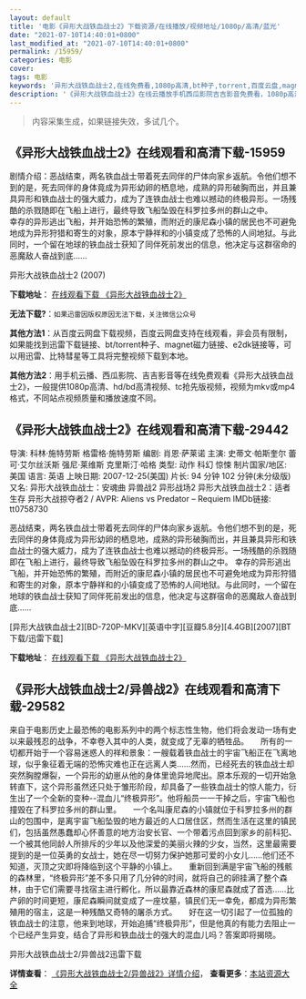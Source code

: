 ```yaml
---
layout: default
title: '电影《异形大战铁血战士2》下载资源/在线播放/视频地址/1080p/高清/蓝光'
date: "2021-07-10T14:40:01+0800"
last_modified_at: "2021-07-10T14:40:01+0800"
permalink: /15959/
categories: 电影
cover:
tags: 电影
keywords: '异形大战铁血战士2,在线免费看,1080p高清,bt种子,torrent,百度云盘,magnet,磁力链,迅雷下载资源'
description: '《异形大战铁血战士2》在线云播放手机西瓜影院吉吉影音免费看，1080p高清bd/hd未删减完整版和tc抢先枪版，mkv/mp4格式，附带bt/torrent种子、magnet/磁力链、百度云盘、网盘资源迅雷下载链接'
---
```


>内容采集生成，如果链接失效，多试几个。


## 《异形大战铁血战士2》在线观看和高清下载-15959

剧情介绍：恶战结束，两名铁血战士带着死去同伴的尸体向家乡返航。令他们想不到的是，死去同伴的身体竟成为异形幼卵的栖息地，成熟的异形破胸而出，并且兼具异形和铁血战士的强大威力，成为了连铁血战士也难以撼动的终极异形。一场残酷的杀戮随即在飞船上进行，最终导致飞船坠毁在科罗拉多州的群山之中。  　　幸存的异形逃出飞船，并开始恐怖的繁殖，而附近的康尼森小镇的居民也不可避免地成为异形狩猎和寄生的对象，原本宁静祥和的小镇变成了恐怖的人间地狱。与此同时，一个留在地球的铁血战士获知了同伴死前发出的信息，他决定与这群宿命的恶魔敌人奋战到底……


异形大战铁血战士2 (2007)

**下载地址**： [在线观看下载 《异形大战铁血战士2》](https://www.btbtdy.me/btdy/dy4314.html) 


**无法下载?**：`如果迅雷因版权原因无法下载，关注微信公众号 `

**其他方法1**：从百度云网盘下载视频，百度云网盘支持在线观看，非会员有限制，如果能找到迅雷下载链接、bt/torrent种子、magnet磁力链接、e2dk链接等，可以用迅雷、比特彗星等工具将完整视频下载到本地。

**其他方法2**：用手机云播、西瓜影院、吉吉影音等在线免费观看《异形大战铁血战士2》，一般提供1080p高清、hd/bd高清视频、tc抢先版视频，视频为mkv或mp4格式，不同站点视频质量和播放速度不同。


## 《异形大战铁血战士2》在线观看和高清下载-29442

导演: 科林·施特劳斯 格雷格·施特劳斯 编剧: 肖恩·萨莱诺 主演: 史蒂文·帕斯奎尔 蕾可·艾尔丝沃斯 强尼·莱维斯 克里斯汀·哈格 类型: 动作 科幻 惊悚 制片国家/地区: 美国 语言: 英语 上映日期: 2007-12-25(美国) 片长: 94 分钟 102 分钟(未分级版) 又名: 异形大战铁血战士：安魂曲 异兽战2 异形战场2 异形大战铁血战士2：适者生存 异形大战掠夺者2 / AVPR: Aliens vs Predator – Requiem IMDb链接: tt0758730

恶战结束，两名铁血战士带着死去同伴的尸体向家乡返航。令他们想不到的是，死去同伴的身体竟成为异形幼卵的栖息地，成熟的异形破胸而出，并且兼具异形和铁血战士的强大威力，成为了连铁血战士也难以撼动的终极异形。一场残酷的杀戮随即在飞船上进行，最终导致飞船坠毁在科罗拉多州的群山之中。 幸存的异形逃出飞船，并开始恐怖的繁殖，而附近的康尼森小镇的居民也不可避免地成为异形狩猎和寄生的对象，原本宁静祥和的小镇变成了恐怖的人间地狱。与此同时，一个留在地球的铁血战士获知了同伴死前发出的信息，他决定与这群宿命的恶魔敌人奋战到底……


[异形大战铁血战士2][BD-720P-MKV][英语中字][豆瓣5.8分][4.4GB][2007][BT下载/迅雷下载]

**下载地址**： [在线观看下载 《异形大战铁血战士2》](https://www.btdx8.com/torrent/avpr_aliens_vs_predator_requiem_2007.html) 


## 《异形大战铁血战士2/异兽战2》在线观看和高清下载-29582

来自于电影历史上最恐怖的电影系列中的两个标志性生物，他们将会发动一场有史以来最残忍的战争，不幸卷入其中的人类，就变成了无辜的牺牲品。　　所有的一切都开始于一个容易迷惑人的祥和景象：一艘载着铁血战士的宇宙飞船正在飞离地球，似乎象征着无端的恐怖灾难也正在远离人类……然而，已经死去的铁血战士却突然胸膛爆裂，一个异形的幼崽从他的身体里诡异地爬出。原本乐观的一切开始急转直下，这个异形虽然还只处于雏形阶段，却具备了一些铁血战士的惊人能力，衍生出了一个全新的变种--混血儿“终极异形”。他将船员一一干掉之后，宇宙飞船也撞毁在了科罗拉多州的群山里。　　一个名叫康尼森的小镇就位于科罗拉多州的群山的包围中，是离宇宙飞船坠毁的地方最近的人口居住区，然而生活在这里的镇民们，包括虽然愚蠢却心怀善意的地方治安长官、一个带着污点回到家乡的前科犯、一个被其他同龄人所排斥的少年以及他深爱的美丽火辣的少女，当然，这里最需要提到的是一位英勇的女战士，她在尽一切努力保护她那可爱的小女儿……他们还不知道，灭顶之灾即将降临到这个平静的小镇上。　　重新回到满是宇宙飞船的残骸的森林里，“终极异形”差不多只用了几分钟的时间，就将自己的卵挂满了整个森林，由于它们需要寻找宿主进行孵化，所以最靠近森林的康尼森就成了首选……比产卵的时间更短，康尼森瞬间就变成了一座坟墓，镇民们无一幸免，都成为异形繁殖用的宿主，这是一种残酷又奇特的屠杀方式。　　好在这一切引起了一位孤独的铁血战士的注意，他来到地球，开始追捕“终极异形”，但是他真的有能力去阻止一个已经产生异变，结合了异形和铁血战士的强大的混血儿吗？答案即将揭晓。


异形大战铁血战士2/异兽战2迅雷下载

**详情查看**： [《异形大战铁血战士2/异兽战2》详情介绍](/movie/29582/)， **查看更多**：[本站资源大全](/movie/t/all/)

